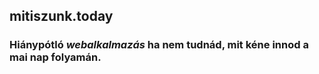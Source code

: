 ## mitiszunk.today
### Hiánypótló _webalkalmazás_ ha nem tudnád, mit kéne innod a mai nap folyamán.

